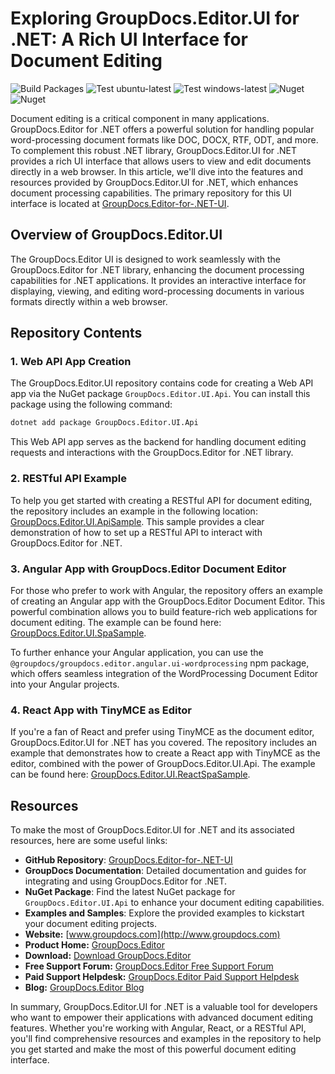 # Exploring GroupDocs.Editor.UI for .NET: A Rich UI Interface for Document Editing

![Build Packages](https://github.com/groupdocs-editor/GroupDocs.Editor-for-.NET-UI/actions/workflows/build_packages.yml/badge.svg)
![Test ubuntu-latest](https://github.com/groupdocs-editor/GroupDocs.Editor-for-.NET-UI/actions/workflows/Test_linux.yml/badge.svg)
![Test windows-latest](https://github.com/groupdocs-editor/GroupDocs.Editor-for-.NET-UI/actions/workflows/Test_windows-latest.yml/badge.svg)
![Nuget](https://img.shields.io/nuget/v/GroupDocs.Editor.UI.Api?label=GroupDocs.Editor.UI)
![Nuget](https://img.shields.io/nuget/dt/GroupDocs.Editor.UI.Api?label=GroupDocs.Editor.UI)

Document editing is a critical component in many applications. GroupDocs.Editor for .NET offers a powerful solution for handling popular word-processing document formats like DOC, DOCX, RTF, ODT, and more. To complement this robust .NET library, GroupDocs.Editor.UI for .NET provides a rich UI interface that allows users to view and edit documents directly in a web browser. In this article, we'll dive into the features and resources provided by GroupDocs.Editor.UI for .NET, which enhances document processing capabilities. The primary repository for this UI interface is located at [GroupDocs.Editor-for-.NET-UI](https://github.com/groupdocs-editor/GroupDocs.Editor-for-.NET-UI).

## Overview of GroupDocs.Editor.UI

The GroupDocs.Editor UI is designed to work seamlessly with the GroupDocs.Editor for .NET library, enhancing the document processing capabilities for .NET applications. It provides an interactive interface for displaying, viewing, and editing word-processing documents in various formats directly within a web browser.

## Repository Contents

### 1. Web API App Creation

The GroupDocs.Editor.UI repository contains code for creating a Web API app via the NuGet package `GroupDocs.Editor.UI.Api`. You can install this package using the following command:

```bash
dotnet add package GroupDocs.Editor.UI.Api
```

This Web API app serves as the backend for handling document editing requests and interactions with the GroupDocs.Editor for .NET library.

### 2. RESTful API Example

To help you get started with creating a RESTful API for document editing, the repository includes an example in the following location: [GroupDocs.Editor.UI.ApiSample](https://github.com/groupdocs-editor/GroupDocs.Editor-for-.NET-UI/tree/master/samples/GroupDocs.Editor.UI.ApiSample). This sample provides a clear demonstration of how to set up a RESTful API to interact with GroupDocs.Editor for .NET.

### 3. Angular App with GroupDocs.Editor Document Editor

For those who prefer to work with Angular, the repository offers an example of creating an Angular app with the GroupDocs.Editor Document Editor. This powerful combination allows you to build feature-rich web applications for document editing. The example can be found here: [GroupDocs.Editor.UI.SpaSample](https://github.com/groupdocs-editor/GroupDocs.Editor-for-.NET-UI/tree/master/samples/GroupDocs.Editor.UI.SpaSample).

To further enhance your Angular application, you can use the `@groupdocs/groupdocs.editor.angular.ui-wordprocessing` npm package, which offers seamless integration of the WordProcessing Document Editor into your Angular projects.

### 4. React App with TinyMCE as Editor

If you're a fan of React and prefer using TinyMCE as the document editor, GroupDocs.Editor.UI for .NET has you covered. The repository includes an example that demonstrates how to create a React app with TinyMCE as the editor, combined with the power of GroupDocs.Editor.UI.Api. The example can be found here: [GroupDocs.Editor.UI.ReactSpaSample](https://github.com/groupdocs-editor/GroupDocs.Editor-for-.NET-UI/tree/master/samples/GroupDocs.Editor.UI.ReactSpaSample).

## Resources

To make the most of GroupDocs.Editor.UI for .NET and its associated resources, here are some useful links:

- **GitHub Repository**: [GroupDocs.Editor-for-.NET-UI](https://github.com/groupdocs-editor/GroupDocs.Editor-for-.NET-UI)
- **GroupDocs Documentation**: Detailed documentation and guides for integrating and using GroupDocs.Editor for .NET.
- **NuGet Package**: Find the latest NuGet package for `GroupDocs.Editor.UI.Api` to enhance your document editing capabilities.
- **Examples and Samples**: Explore the provided examples to kickstart your document editing projects.
- **Website:** [www.groupdocs.com](http://www.groupdocs.com)
- **Product Home:** [GroupDocs.Editor](https://products.groupdocs.com/editor)
- **Download:** [Download GroupDocs.Editor](http://downloads.groupdocs.com/editor)
- **Free Support Forum:** [GroupDocs.Editor Free Support Forum](https://forum.groupdocs.com/c/editor)
- **Paid Support Helpdesk:** [GroupDocs.Editor Paid Support Helpdesk](https://helpdesk.groupdocs.com)
- **Blog:** [GroupDocs.Editor Blog](https://blog.groupdocs.com/category/groupdocs-editor-product-family/)


In summary, GroupDocs.Editor.UI for .NET is a valuable tool for developers who want to empower their applications with advanced document editing features. Whether you're working with Angular, React, or a RESTful API, you'll find comprehensive resources and examples in the repository to help you get started and make the most of this powerful document editing interface.
